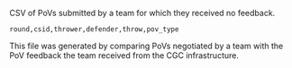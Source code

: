 CSV of PoVs submitted by a team for which they received no feedback.

```
round,csid,thrower,defender,throw,pov_type
```

This file was generated by comparing PoVs negotiated by a team with the PoV feedback the team received from the CGC infrastructure.
